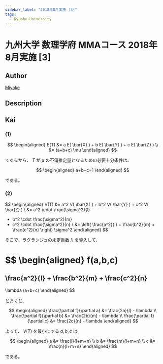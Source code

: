 ```yaml
---
sidebar_label: "2018年8月実施 [3]"
tags:
  - Kyushu-University
---
```

# 九州大学 数理学府 MMAコース 2018年8月実施 \[3\]

## **Author**
[Miyake](https://miyake.github.io/exams/index.html)

## **Description**

## **Kai**
### (1)

$$
  \begin{aligned}
  E(T)
  &=
  a E( \bar{X} ) + b E( \bar{Y} ) + c E( \bar{Z} )
  \\
  &=
  (a+b+c) \mu
  \end{aligned}
$$

であるから、
$T$ が $\mu$ の不偏推定量となるための必要十分条件は、

$$
  \begin{aligned}
  a+b+c=1
  \end{aligned}
$$

である。

### (2)

$$
\begin{aligned}
V(T)
&=
a^2 V( \bar{X} ) + b^2 V( \bar{Y} ) + c^2 V( \bar{Z} )
\\
&=
a^2 \cdot \frac{\sigma^2}{l}
+ b^2 \cdot \frac{\sigma^2}{m}
+ c^2 \cdot \frac{\sigma^2}{n}
\\
&=
\left(
\frac{a^2}{l} + \frac{b^2}{m} + \frac{c^2}{n}
\right)
\sigma^2
\end{aligned}
$$

そこで、ラグランジュの未定乗数 $\lambda$ を導入して、

$$
\begin{aligned}
f(a,b,c)
=
\frac{a^2}{l} + \frac{b^2}{m} + \frac{c^2}{n}
-
\lambda (a+b+c)
\end{aligned}
$$

とおくと、

$$
\begin{aligned}
\frac{\partial f}{\partial a}
&=
\frac{2a}{l} - \lambda
\\
\frac{\partial f}{\partial b}
&=
\frac{2b}{m} - \lambda
\\
\frac{\partial f}{\partial c}
&=
\frac{2c}{n} - \lambda
\end{aligned}
$$

よって、 $V(T)$ を最小にする $a,b,c$ は

$$
\begin{aligned}
a &= \frac{l}{l+m+n} \\
b &= \frac{m}{l+m+n} \\
c &= \frac{n}{l+m+n}
\end{aligned}
$$

である。